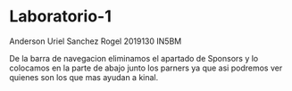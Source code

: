 # Laboratorio-1
Anderson Uriel Sanchez Rogel 2019130 IN5BM

De la barra de navegacion eliminamos el apartado de Sponsors y lo colocamos en la parte de abajo junto los parners ya que asi podremos ver quienes son los que mas ayudan a kinal.

